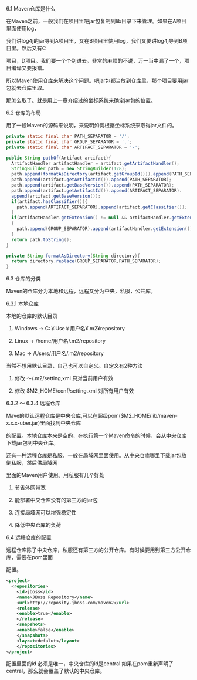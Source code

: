 6.1 Maven仓库是什么

在Maven之前，一般我们在项目里吧jar包复制到lib目录下来管理。如果在A项目里面使用log，

我们讲log4j的jar导到A项目里，又在B项目里使用log，我们又要讲log4j导到B项目里。然后又有C

项目，D项目。我们要一个个到进去。非常的麻烦的不说，万一当中漏了一个，项目编译又要报错。

所以Maven使用仓库来解决这个问题。吧jar包都当放到仓库里，那个项目要用jar包就去仓库里取。

那怎么取了。就是用上一章介绍过的坐标系统来确定jar包的位置。

6.2 仓库的布局

用了一段Maven的源码来说明，来说明如何根据坐标系统来取得jar文件的。

```java
private static final char PATH_SEPARATOR = '/';
private static final char GROUP_SEPARATOR = '.';
private static final char ARTIFACT_SEPARATOR = '-';

public String pathOf(Artifact artifact){
  ArtifactHandler artifactHandler = artifact.getArtifactHandler();
  StringBuilder path = new StringBuilder(128);
  path.append(formatAsDirectory(artifact.getGroupId())).append(PATH_SEPARATOR);
  path.append(artifact.getArtifactId()).append(PATH_SEPARATOR);
  path.append(artifact.getBaseVersion()).append(PATH_SEPARATOR);
  path.append(artifact.getArtifactId()).append(ARTIFACT_SEPARATOR).
  append(artifact.getBaseVersion());
  if(artifact.hasClassifier()){
    path.append(ARTIFACT_SEPARATOR).append(artifact.getClassifier());
  }
  if(artifactHandler.getExtension() != null && artifactHandler.getExtension().length() > 0)
  {
    path.append(GROUP_SEPARATOR).append(artifactHandler.getExtension());
  }
  return path.toString();
}

private String formatAsDirectory(String directory){
  return directory.replace(GROUP_SEPARATOR,PATH_SEPARATOR);
}

```



6.3 仓库的分类

Maven的仓库分为本地和远程，远程又分为中央，私服，公共库。

6.3.1 本地仓库

本地的仓库的默认目录

1. Windows → C:￥Use￥用户名¥.m2¥repository

2. Linux → /home/用户名/.m2/repository

3. Mac → /Users/用户名/.m2/repository   

当然不想用默认目录，自己也可以自定义。自定义有2种方法

1. 修改 ～/.m2/setting,xml 只对当前用户有效

2. 修改 $M2_HOME/conf/setting.xml 对所有用户有效

6.3.2 ～ 6.3.4 远程仓库

Mave的默认远程仓库是中央仓库,可以在超级pom($M2_HOME/lib/maven-x.x.x-uber.jar)里面找到中央仓库

的配置。本地仓库本来是空的，在执行第一个Maven命令的时候，会从中央仓库下载jar包到中央仓库。

还有一种远程仓库是私服，一般在局域网里面使用。从中央仓库哪里下载jar包放倒私服，然后供局域网

里面的Maven用户使用。用私服有几个好处

1. 节省外网带宽

2. 能部署中央仓库没有的第三方的jar包

3. 连接局域网可以增强稳定性

4. 降低中央仓库的负荷

6.4 远程仓库的配置

远程仓库除了中央仓库，私服还有第三方的公开仓库。有时候要用到第三方公开仓库，需要在pom里面

配置。

```xml
<project>
  <repositories>
    <id>jboss</id>
    <name>JBoss Repository</name>
    <url>http://reposity.jboss.com/maven2</url>
    <release>
    <enable>true</enable>
    </release>
    <snapshots>
    <enable>false</enable>
    </snapshots>
    <layout>defalut</layout>
  	</repositories>
</project>
```

配置里面的id 必须是唯一，中央仓库的id是central 如果在pom重新声明了central，那么就会覆盖了默认的中央仓库。




